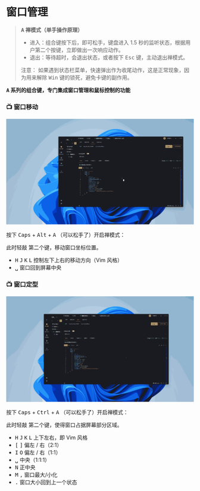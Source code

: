 # 窗口管理

> **<kbd>A</kbd>  禅模式（单手操作原理）**
>
> - 进入：组合键按下后，即可松手，键盘进入 1.5 秒的监听状态，根据用户第二个按键，立即做出一次响应动作。
> - 退出：等待超时，会退出状态，或者按下 <kbd>Esc</kbd> 键，主动退出禅模式。
> 
> 注意： 如果遇到状态栏菜单，快速弹出作为收尾动作，这是正常现象，因为用来解除 <kbd>Win</kbd> 键的锁死，避免卡键的副作用。

**<kbd>A</kbd> 系列的组合键，专门集成窗口管理和鼠标控制的功能**

### 📺 窗口移动

![窗口禅模式](../img/moom-move.gif)

按下 <kbd>Caps</kbd> + <kbd>Alt</kbd> + <kbd>A</kbd> （可以松手了）开启禅模式：

此时轻敲 <kbd>第二个键</kbd>，移动窗口坐标位置。

- <kbd>H</kbd> <kbd>J</kbd> <kbd>K</kbd> <kbd>L</kbd> 控制左下上右的移动方向（Vim 风格）
- <kbd>␣</kbd> 窗口回到屏幕中央

### 📺 窗口定型

![窗口定型](../img/moom-zoom.gif)

按下 <kbd>Caps</kbd> + <kbd>Ctrl</kbd> + <kbd>A</kbd> （可以松手了）开启禅模式：

此时轻敲 <kbd>第二个键</kbd>，使得窗口占据屏幕部分区域。

- <kbd>H</kbd> <kbd>J</kbd> <kbd>K</kbd> <kbd>L</kbd> 上下左右，即 Vim 风格
- <kbd>[</kbd> <kbd>]</kbd> 偏左 / 右（2:1）
- <kbd>I</kbd> <kbd>O</kbd> 偏左 / 右（1:1）
- <kbd>␣</kbd> 中央（1:1:1）
- <kbd>N</kbd> 正中央
- <kbd>M</kbd> <kbd>,</kbd> 窗口最大/小化
- <kbd>.</kbd> 窗口大小回到上一个状态
